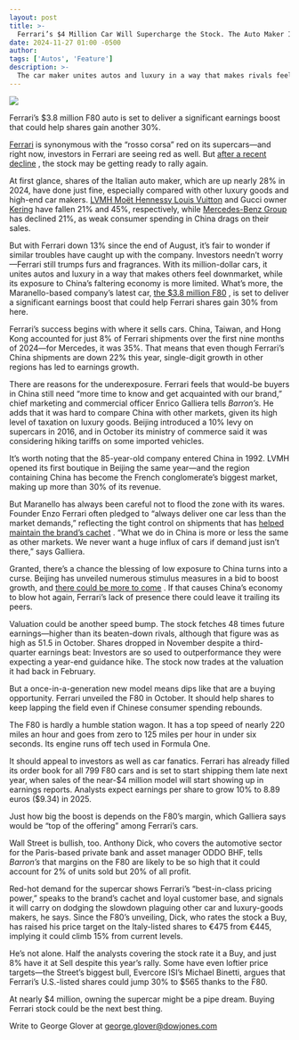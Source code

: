 ```yaml
---
layout: post
title: >-
  Ferrari’s $4 Million Car Will Supercharge the Stock. The Auto Maker Is Leading the Luxury Pack.
date: 2024-11-27 01:00 -0500
author: 
tags: ['Autos', 'Feature']
description: >-
  The car maker unites autos and luxury in a way that makes rivals feel downmarket, while its exposure to China’s faltering economy is more limited.
---
```





 


 








![](https://images.barrons.com/im-54002859?width=548&height=308)


Ferrari’s \$3.8 million F80 auto is set to deliver a significant earnings boost that could help shares gain another 30%.







[Ferrari](https://www.barrons.com/market-data/stocks/RACE)
is synonymous with the “rosso corsa” red on its supercars—and right now, investors in Ferrari are seeing red as well. But
[after a recent decline](https://www.barrons.com/articles/ferrari-earnings-stock-price-luxury-china-7be49caf?mod=article_inline)
, the stock may be getting ready to rally again.


At first glance, shares of the Italian auto maker, which are up nearly 28% in 2024, have done just fine, especially compared with other luxury goods and high-end car makers.
[LVMH Moët Hennessy Louis Vuitton](https://www.barrons.com/market-data/stocks/LVMUY)
and Gucci owner
[Kering](https://www.barrons.com/market-data/stocks/FR/XPAR/KER)
have fallen 21% and 45%, respectively, while
[Mercedes-Benz Group](https://www.barrons.com/market-data/stocks/MBGYY)
has declined 21%, as weak consumer spending in China drags on their sales.


 But with Ferrari down 13% since the end of August, it’s fair to wonder if similar troubles have caught up with the company. Investors needn’t worry—Ferrari still trumps furs and fragrances. With its million-dollar cars, it unites autos and luxury in a way that makes others feel downmarket, while its exposure to China’s faltering economy is more limited. What’s more, the Maranello-based company’s latest car,
[the \$3.8 million F80](https://www.foxbusiness.com/lifestyle/ferrari-unveils-new-supercar-f80)
, is set to deliver a significant earnings boost that could help Ferrari shares gain 30% from here.


Ferrari’s success begins with where it sells cars. China, Taiwan, and Hong Kong accounted for just 8% of Ferrari shipments over the first nine months of 2024—for Mercedes, it was 35%. That means that even though Ferrari’s China shipments are down 22% this year, single-digit growth in other regions has led to earnings growth.


There are reasons for the underexposure. Ferrari feels that would-be buyers in China still need “more time to know and get acquainted with our brand,” chief marketing and commercial officer Enrico Galliera tells
*Barron’s.* 
He adds that it was hard to compare China with other markets, given its high level of taxation on luxury goods. Beijing introduced a 10% levy on supercars in 2016, and in October its ministry of commerce said it was considering hiking tariffs on some imported vehicles.


It’s worth noting that the 85-year-old company entered China in 1992. LVMH opened its first boutique in Beijing the same year—and the region containing China has become the French conglomerate’s biggest market, making up more than 30% of its revenue.


But Maranello has always been careful not to flood the zone with its wares. Founder Enzo Ferrari often pledged to “always deliver one car less than the market demands,” reflecting the tight control on shipments that has
[helped maintain the brand’s cachet](https://www.barrons.com/articles/ferrari-stock-price-demand-evs-192fe400?mod=article_inline)
. “What we do in China is more or less the same as other markets. We never want a huge influx of cars if demand just isn’t there,” says Galliera.


Granted, there’s a chance the blessing of low exposure to China turns into a curse. Beijing has unveiled numerous stimulus measures in a bid to boost growth, and
[there could be more to come](https://www.barrons.com/articles/china-fiscal-stimulus-trump-tariffs-7aef8045?mod=article_inline)
. If that causes China’s economy to blow hot again, Ferrari’s lack of presence there could leave it trailing its peers.






Valuation could be another speed bump. The stock fetches 48 times future earnings—higher than its beaten-down rivals, although that figure was as high as 51.5 in October. Shares dropped in November despite a third-quarter earnings beat: Investors are so used to outperformance they were expecting a year-end guidance hike. The stock now trades at the valuation it had back in February. 


But a once-in-a-generation new model means dips like that are a buying opportunity. Ferrari unveiled the F80 in October. It should help shares to keep lapping the field even if Chinese consumer spending rebounds.


The F80 is hardly a humble station wagon. It has a top speed of nearly 220 miles an hour and goes from zero to 125 miles per hour in under six seconds. Its engine runs off tech used in Formula One.





It should appeal to investors as well as car fanatics. Ferrari has already filled its order book for all 799 F80 cars and is set to start shipping them late next year, when sales of the near-\$4 million model will start showing up in earnings reports. Analysts expect earnings per share to grow 10% to 8.89 euros (\$9.34) in 2025. 


Just how big the boost is depends on the F80’s margin, which Galliera says would be “top of the offering” among Ferrari’s cars.


Wall Street is bullish, too. Anthony Dick, who covers the automotive sector for the Paris-based private bank and asset manager ODDO BHF, tells
*Barron’s*
that margins on the F80 are likely to be so high that it could account for 2% of units sold but 20% of all profit.


Red-hot demand for the supercar shows Ferrari’s “best-in-class pricing power,” speaks to the brand’s cachet and loyal customer base, and signals it will carry on dodging the slowdown plaguing other car and luxury-goods makers, he says. Since the F80’s unveiling, Dick, who rates the stock a Buy, has raised his price target on the Italy-listed shares to €475 from €445, implying it could climb 15% from current levels.


He’s not alone. Half the analysts covering the stock rate it a Buy, and just 8% have it at Sell despite this year’s rally. Some have even loftier price targets—the Street’s biggest bull, Evercore ISI’s Michael Binetti, argues that Ferrari’s U.S.-listed shares could jump 30% to \$565 thanks to the F80.


At nearly \$4 million, owning the supercar might be a pipe dream. Buying Ferrari stock could be the next best thing.


Write to George Glover at
[george.glover@dowjones.com](mailto:george.glover@dowjones.com)









